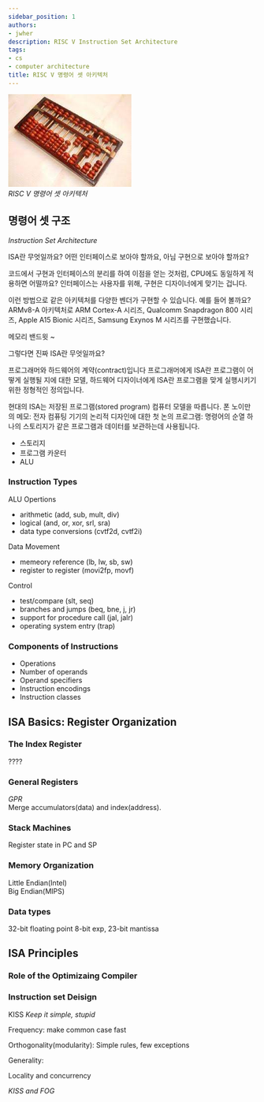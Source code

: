 ```yaml
---
sidebar_position: 1
authors:
- jwher
description: RISC V Instruction Set Architecture
tags:
- cs
- computer architecture
title: RISC V 명령어 셋 아키텍처
---
```


[![computer-architecture](computer-architecture.jpeg)](/categories/cs/risc-v-architecture/)  
*RISC V 명령어 셋 아키텍처*

<!--truncate-->

## 명령어 셋 구조
*Instruction Set Architecture*

ISA란 무엇일까요? 어떤 인터페이스로 보아야 할까요, 아님 구현으로 보아야 할까요?

코드에서 구현과 인터페이스의 분리를 하여 이점을 얻는 것처럼,
CPU에도 동일하게 적용하면 어떨까요? 인터페이스는 사용자를 위해, 구현은 디자이너에게 맞기는 겁니다.

이런 방법으로 같은 아키텍처를 다양한 벤더가 구현할 수 있습니다.
예를 들어 볼까요? ARMv8-A 아키텍처로 ARM Cortex-A 시리즈, Qualcomm Snapdragon 800 시리즈, Apple A15 Bionic 시리즈, Samsung Exynos M 시리즈를 구현했습니다.

메모리 밴드윗 ~

그렇다면 진짜 ISA란 무엇일까요?

프로그래머와 하드웨어의 계약(contract)입니다
프로그래머에게 ISA란 프로그램이 어떻게 실행될 지에 대한 모델, 하드웨어 디자이너에게 ISA란 프로그램을 맞게 실행시키기 위한 정형적인 정의입니다.

현대의 ISA는 저장된 프로그램(stored program) 컴퓨터 모델을 따릅니다.
폰 노이만의 메모: 전자 컴퓨팅 기기의 논리적 디자인에 대한 첫 논의
프로그램: 명령어의 순열
하나의 스토리지가 같은 프로그램과 데이터를 보관하는데 사용됩니다.

- 스토리지
- 프로그램 카운터
- ALU

### Instruction Types

ALU Opertions
 - arithmetic (add, sub, mult, div)
 - logical (and, or, xor, srl, sra)
 - data type conversions (cvtf2d, cvtf2i)

Data Movement
 - memeory reference (lb, lw, sb, sw)
 - register to register (movi2fp, movf)

Control
 - test/compare (slt, seq)
 - branches and jumps (beq, bne, j, jr)
 - support for procedure call (jal, jalr)
 - operating system entry (trap)

### Components of Instructions
- Operations
- Number of operands
- Operand specifiers
- Instruction encodings
- Instruction classes

## ISA Basics: Register Organization

### The Index Register

????

### General Registers
*GPR*  
Merge accumulators(data) and index(address).

### Stack Machines

Register state in PC and SP

### Memory Organization
Little Endian(Intel)  
Big Endian(MIPS)  

### Data types

32-bit floating point
8-bit exp, 23-bit mantissa

## ISA Principles

### Role of the Optimizaing Compiler

### Instruction set Deisign
KISS *Keep it simple, stupid*

Frequency: make common case fast

Orthogonality(modularity): Simple rules, few exceptions

Generality:

Locality and concurrency

*KISS and FOG*
